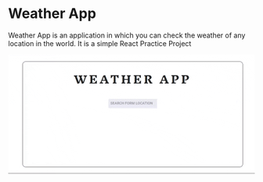 # Weather App

Weather App is an application in which you can check the weather of any location in the world. It is a simple React Practice Project

![demo](public/demo.gif)
